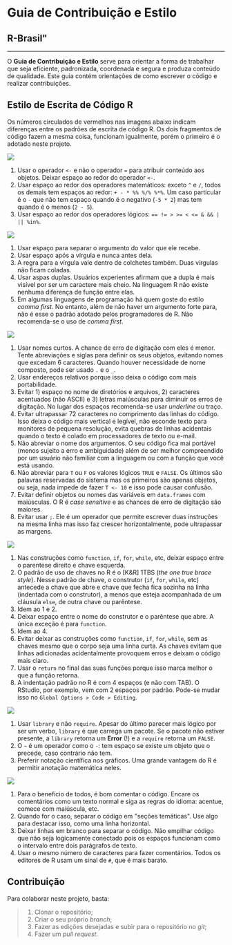 # Guia de Contribuição e Estilo
## R-Brasil"
____________________________________________________________________
O **Guia de Contribuição e Estilo** serve para orientar a forma de 
trabalhar que seja eficiente, padronizada, coordenada e segura e produza conteúdo de qualidade. Este guia contém orientações de como escrever o código e realizar contribuições.

## Estilo de Escrita de Código R

Os números circulados de vermelhos nas imagens abaixo indicam diferenças
entre os padrões de escrita de código R. Os dois fragmentos de código
fazem a mesma coisa, funcionam igualmente, porém o primeiro é o adotado
neste projeto.

![](img/style-01.png)

1. Usar o operador `<-` e não o operador `=` para atribuir conteúdo aos
   objetos. Deixar espaço ao redor do operador `<-`.
2. Usar espaço ao redor dos operadores matemáticos: exceto `^` e `/`,
   todos os demais tem espaços ao redor: `+ - * %% %/% %*%`. Um caso
   particular é o `-` que não tem espaço quando é o negativo (`-5 * 2`)
   mas tem quando é o menos (`2 - 5`).
3. Usar espaço ao redor dos operadores lógicos:
   `== != > >= < <= & && | || %in%`.

![](img/style-02.png)


1. Usar espaço para separar o argumento do valor que ele recebe.
2. Usar espaço após a vírgula e nunca antes dela.
3. A regra para a vírgula vale dentro de colchetes também. Duas vírgulas
   não ficam coladas.
4. Usar aspas duplas. Usuários experientes afirmam que a dupla é mais
   visível por ser um caractere mais cheio. Na linguagem R não existe
   nenhuma diferença de função entre elas.
5. Em algumas linguagens de programação há quem goste do estilo *comma
   first*. No entanto, além de não haver um argumento forte para, não é
   esse o padrão adotado pelos programadores de R. Não recomenda-se o 
   uso de *comma first*.

![](img/style-03.png)


1. Usar nomes curtos. A chance de erro de digitação com eles é menor.
   Tente abreviações e siglas para definir os seus objetos, evitando 
   nomes que excedam 6 caracteres. Quando houver necessidade de nome
   composto, pode ser usado `.` e o `_`. 
2. Usar endereços relativos porque isso deixa o código com
   mais portabilidade.
3. Evitar 1) espaço no nome de diretórios e arquivos, 2) caracteres
   acentuados (não ASCII) e 3) letras maiúsculas para diminuir os
   erros de digitação. No lugar dos espaços recomenda-se usar
   *underline* ou traço.
4. Evitar ultrapassar 72 caracteres no comprimento das linhas do
   código. Isso deixa o código mais vertical e legível, não esconde
   texto para monitores de pequena resolução, evita quebras de linhas
   acidentais quando o texto é colado em processadores de texto ou
   e-mail.
5. Não abreviar o nome dos argumentos. O seu código fica mai
   portável (menos sujeito a erro e ambiguidade) além de ser melhor
   compreendido por um usuário não familiar com a linguagem ou com a
   função que você está usando.
6. Não abreviar para `T` ou `F` os valores lógicos `TRUE` e `FALSE`. Os
   últimos são palavras reservadas do sistema mas os primeiros são
   apenas objetos, ou seja, nada impede de fazer `T <- 10` e isso pode
   causar confusão. 
7. Evitar definir objetos ou nomes das variáveis em `data.frames` com
   maiúsculas. O R é *case sensitive* e as chances de erro de digitação
   são maiores.
8. Evitar usar `;`. Ele é um operador que permite escrever duas 
   instruções na mesma linha mas isso faz crescer horizontalmente, 
   pode ultrapassar as margens.

![](img/style-04.png)


1. Nas construções como `function`, `if`, `for`, `while`, etc, deixar
   espaço entre o parentese direito e chave esquerda.
2. O padrão de uso de chaves no R é o [K&R] 1TBS (*the one true brace
   style*). Nesse padrão de chave, o construtor (`if`, `for`, `while`,
   etc) antecede a chave que abre e chave que fecha fica sozinha na
   linha (indentada com o construtor), a menos que esteja acompanhada de
   um cláusula `else`, de outra chave ou parêntese.
3. Idem ao 1 e 2.
4. Deixar espaço entre o nome do construtor e o parêntese que abre. A
   única exceção é para `function`.
5. Idem ao 4.
6. Evitar deixar as construções como `function`, `if`, `for`, `while`,
   sem as chaves mesmo que o corpo seja uma linha curta. As chaves
   evitam que linhas adicionadas acidentalmente provoquem erros e
   deixam o código mais claro.
7. Usar o `return` no final das suas funções porque isso marca melhor o
   que a função retorna. 
8. A indentação padrão no R é com 4 espaços (e não com TAB). O RStudio,
   por exemplo, vem com 2 espaços por padrão. Pode-se mudar isso no
   `Global Options > Code > Editing`. 

![](img/style-05.png)


1. Usar `library` e não `require`. Apesar do último parecer mais 
   lógico por ser um verbo, `library` é que carrega um pacote. Se o 
   pacote não estiver presente, a `library` retorna um
   **Error** (!) e a `require` retorna um `FALSE`.
2. O `~` é um operador como o `-`: tem espaço se existe um objeto que o
   precede, caso contrário não tem.
3. Preferir notação científica nos gráficos. Uma grande vantagem do R é
   permitir anotação matemática neles. 

![](img/style-06.png)


1. Para o benefício de todos, é bom comentar o código. Encare os
   comentários como um texto normal e siga as regras do idioma: 
   acentue, comece com maiúscula, etc. 
2. Quando for o caso, separar o código em "seções temáticas". Use
   algo para destacar isso, como uma linha horizontal. 
3. Deixar linhas em branco para separar o código. Não empilhar código 
   que não seja logicamente conectado pois os espaços funcionam como o
   intervalo entre dois parágrafos de texto.
4. Usar o mesmo número de caracteres para fazer comentários. Todos os
   editores de R usam um sinal de `#`, que é mais barato. 

## Contribuição 

Para colaborar neste projeto, basta:

  > 1. Clonar o repositório;
  > 2. Criar o seu próprio *branch*;
  > 3. Fazer as edições desejadas e subir para o repositório no *git*;
  > 4. Fazer um *pull request*.
